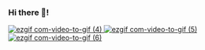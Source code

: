 ### Hi there 👋!

[![ezgif com-video-to-gif (4)](https://github.com/yhbe/yhbe/assets/101876022/604d3b09-8392-4be1-9ef0-7055caf7cdfa)
](https://github.com/yhbe/Instagram)
[![ezgif com-video-to-gif (5)](https://github.com/yhbe/yhbe/assets/101876022/2dbf6a82-9a48-45bc-a153-c552d4d7363d)](https://github.com/yhbe/ShoppingCart)
[![ezgif com-video-to-gif (6)](https://github.com/yhbe/yhbe/assets/101876022/33f03098-f85a-4b31-ab5b-decf24e3e65c)](https://github.com/yhbe/Blog-Client)






<!--
**yhbe/yhbe** is a ✨ _special_ ✨ repository because its `README.md` (this file) appears on your GitHub profile.

Here are some ideas to get you started:

- 🔭 I’m currently working on ...
- 🌱 I’m currently learning ...
- 👯 I’m looking to collaborate on ...
- 🤔 I’m looking for help with ...
- 💬 Ask me about ...
- 📫 How to reach me: ...
- 😄 Pronouns: ...
- ⚡ Fun fact: ...
-->
